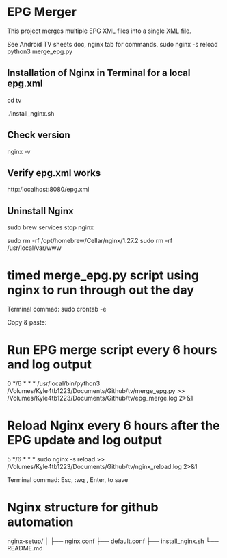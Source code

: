 # EPG Merger

This project merges multiple EPG XML files into a single XML file.


See Android TV sheets doc, nginx tab for commands,
sudo nginx -s reload
python3 merge_epg.py

## Installation of Nginx in Terminal for a local epg.xml

cd tv

./install_nginx.sh

## Check version

nginx -v


## Verify epg.xml works

http:/localhost:8080/epg.xml


## Uninstall Nginx

sudo brew services stop nginx

sudo rm -rf /opt/homebrew/Cellar/nginx/1.27.2
sudo rm -rf /usr/local/var/www


# timed merge_epg.py script using nginx to run through out the day 

Terminal commad:
sudo crontab -e

Copy & paste:
# Run EPG merge script every 6 hours and log output
0 */6 * * * /usr/local/bin/python3 /Volumes/Kyle4tb1223/Documents/Github/tv/merge_epg.py >> /Volumes/Kyle4tb1223/Documents/Github/tv/epg_merge.log 2>&1

# Reload Nginx every 6 hours after the EPG update and log output
5 */6 * * * sudo nginx -s reload >> /Volumes/Kyle4tb1223/Documents/Github/tv/nginx_reload.log 2>&1

Terminal commad:
Esc, :wq , Enter, to save

# Nginx structure for github automation
nginx-setup/
│
├── nginx.conf
├── default.conf
├── install_nginx.sh
└── README.md
